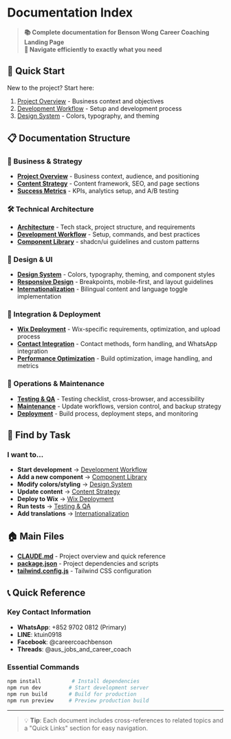 # Documentation Index

> **📚 Complete documentation for Benson Wong Career Coaching Landing Page**  
> **🎯 Navigate efficiently to exactly what you need**

## 🚀 Quick Start

New to the project? Start here:
1. [Project Overview](./business/project-overview.md) - Business context and objectives
2. [Development Workflow](./technical/development-workflow.md) - Setup and development process
3. [Design System](./design/design-system.md) - Colors, typography, and theming

## 📋 Documentation Structure

### 💼 Business & Strategy
- **[Project Overview](./business/project-overview.md)** - Business context, audience, and positioning
- **[Content Strategy](./business/content-strategy.md)** - Content framework, SEO, and page sections
- **[Success Metrics](./business/success-metrics.md)** - KPIs, analytics setup, and A/B testing

### 🛠️ Technical Architecture
- **[Architecture](./technical/architecture.md)** - Tech stack, project structure, and requirements
- **[Development Workflow](./technical/development-workflow.md)** - Setup, commands, and best practices
- **[Component Library](./technical/component-library.md)** - shadcn/ui guidelines and custom patterns

### 🎨 Design & UI
- **[Design System](./design/design-system.md)** - Colors, typography, theming, and component styles
- **[Responsive Design](./design/responsive-design.md)** - Breakpoints, mobile-first, and layout guidelines
- **[Internationalization](./design/internationalization.md)** - Bilingual content and language toggle implementation

### 🔗 Integration & Deployment
- **[Wix Deployment](./integration/wix-deployment.md)** - Wix-specific requirements, optimization, and upload process
- **[Contact Integration](./integration/contact-integration.md)** - Contact methods, form handling, and WhatsApp integration
- **[Performance Optimization](./integration/performance-optimization.md)** - Build optimization, image handling, and metrics

### 🔧 Operations & Maintenance
- **[Testing & QA](./operations/testing-qa.md)** - Testing checklist, cross-browser, and accessibility
- **[Maintenance](./operations/maintenance.md)** - Update workflows, version control, and backup strategy
- **[Deployment](./operations/deployment.md)** - Build process, deployment steps, and monitoring

## 🎯 Find by Task

### I want to...
- **Start development** → [Development Workflow](./technical/development-workflow.md)
- **Add a new component** → [Component Library](./technical/component-library.md)
- **Modify colors/styling** → [Design System](./design/design-system.md)
- **Update content** → [Content Strategy](./business/content-strategy.md)
- **Deploy to Wix** → [Wix Deployment](./integration/wix-deployment.md)
- **Run tests** → [Testing & QA](./operations/testing-qa.md)
- **Add translations** → [Internationalization](./design/internationalization.md)

## 🏠 Main Files
- **[CLAUDE.md](../CLAUDE.md)** - Project overview and quick reference
- **[package.json](../package.json)** - Project dependencies and scripts
- **[tailwind.config.js](../tailwind.config.js)** - Tailwind CSS configuration

## 📞 Quick Reference

### Key Contact Information
- **WhatsApp**: +852 9702 0812 (Primary)
- **LINE**: ktuin0918
- **Facebook**: @careercoachbenson
- **Threads**: @aus_jobs_and_career_coach

### Essential Commands
```bash
npm install          # Install dependencies
npm run dev         # Start development server
npm run build       # Build for production
npm run preview     # Preview production build
```

---

> 💡 **Tip**: Each document includes cross-references to related topics and a "Quick Links" section for easy navigation.